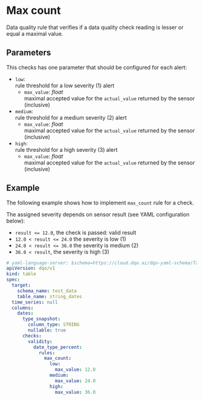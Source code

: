 # Max count
Data quality rule that verifies if a data quality check reading is lesser or equal a maximal value.



## Parameters
This checks has one parameter that should be configured for each alert:

- `low`: 
  <br/>rule threshold for a low severity (1) alert
    - `max_value`: _float_
      <br/>maximal accepted value for the `actual_value` returned by the sensor (inclusive)
- `medium`: 
  <br/>rule threshold for a medium severity (2) alert
    - `max_value`: _float_
      <br/>maximal accepted value for the `actual_value` returned by the sensor (inclusive)
- `high`: 
  <br/>rule threshold for a high severity (3) alert
    - `max_value`: _float_
      <br/>maximal accepted value for the `actual_value` returned by the sensor (inclusive)

## Example
The following example shows how to implement `max_count` rule for a check.

The assigned severity depends on sensor result (see YAML configuration below):

- `result <= 12.0`, the check is passed: valid result
- `12.0 < result <= 24.0` the severity is low (1)
- `24.0 < result <= 36.0` the severity is medium (2)
- `36.0 < result`, the severity is high (3)

```yaml hl_lines="17-24" linenums="1" 
# yaml-language-server: $schema=https://cloud.dqo.ai/dqo-yaml-schema/TableYaml-schema.json
apiVersion: dqo/v1
kind: table
spec:
  target:
    schema_name: test_data
    table_name: string_dates
  time_series: null
  columns:
    dates:
      type_snapshot:
        column_type: STRING
        nullable: true
      checks:
        validity:
          date_type_percent:
            rules:
              max_count:
                low:
                  max_value: 12.0
                medium:
                  max_value: 24.0
                high:
                  max_value: 36.0
```